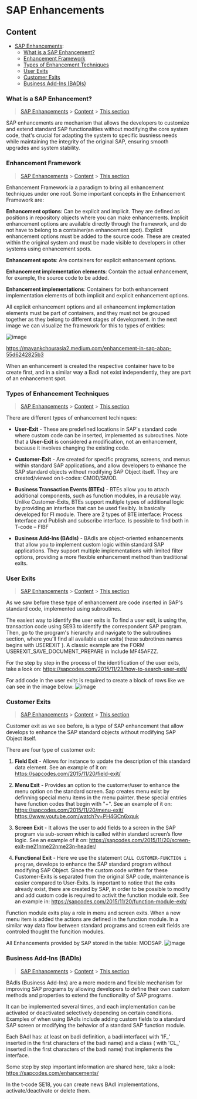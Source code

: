 # SAP Enhancements


## Content 

- [SAP Enhancements](SAP_Enhancements.md):
    - [What is a SAP Enhancement?](#what)
    - [Enhancement Framework](#framework)
    - [Types of Enhancement Techniques](#types)
    - [User Exits](#Exits)
    - [Customer Exits](#customer)
    - [Business Add-Ins (BADIs)](#Badis)
 

### What is a SAP Enhancement?

> [SAP Enhancements](#SAP_Enhancements) > [Content](#content) > [This section](#what)

SAP enhancements are mechanism that allows the developers to customize and extend standard SAP functionalities without modifying the core system code, that's crucial for adapting the system to specific busniess needs while maintaining the integrity of the original SAP, ensuring smooth upgrades and system stability. 

### Enhancement Framework

> [SAP Enhancements](#SAP_Enhancements) > [Content](#content) > [This section](#framework)

Enhancement Framework ia a paradigm to bring all enhancement techniques under one roof. 
Some important concepts in the Enhancement Framework are:

**Enhancement options**: Can be explicit and implicit. They are defined as positions in repository objects where you can make enhancements. Implicit enhancement options are available directly through the framework, and do not have to belong to a container(an enhancement spot). Explicit enhancement options must be added to the source code. These are created within the original system and must be made visible to developers in other systems using enhancement spots.

**Enhancement spots**:  Are containers for explicit enhancement options.

**Enhancement implementation elements**: Contain the actual enhancement, for example, the source code to be added.

**Enhancement implementations**: Containers for both enhancement implementation elements of both implicit and explicit enhancement options. 

All explicit enhancement options and all enhancement implementation elements must be part of containers, and they must not be grouped together as they belong to different stages of development. In the next image we can visualize the framework for this to types of entities:

   ![image](https://github.com/user-attachments/assets/171380ba-eca1-4236-8e85-c521a4dc7394)

   https://mayankchourasia2.medium.com/enhancement-in-sap-abap-55d6242825b3


When an enhancement is created the respective container have to be create first, and in a similar way a Badi not exist independently, they are part of an enhancement spot. 


### Types of Enhancement Techniques

> [SAP Enhancements](#SAP_Enhancements) > [Content](#content) > [This section](#types)

There are different types of enhancement techinques:

- **User-Exit** - These are predefined locations in SAP's standard code where custom code can be inserted, implemented as subroutines. Note that a **User-Exit** is considered a modification, not an enhancement, because it involves changing the existing code. 

- **Customer-Exit** -  Are created for specific programs, screens, and menus within standard SAP applications, and allow developers to enhance the SAP standard objects without modifying SAP Object itself. They are created/viewed on t-codes: CMOD/SMOD.

- **Business Transaction Events (BTEs)** - BTEs allow you to attach additional components, such as function modules, in a reusable way. Unlike Customer-Exits, BTEs support multiple types of additional logic by providing an interface that can be used flexibly. Is basically developed for FI module. There are 2 types of BTE interface: Process Interface and Publish and subscribe interface. Is possible to find both in T-code – FIBF

- **Business Add-Ins (BAdIs)** - BAdIs are object-oriented enhancements that allow you to implement custom logic within standard SAP applications. They support multiple implementations with limited filter options, providing a more flexible enhancement method than traditional exits.



### User Exits

> [SAP Enhancements](#SAP_Enhancements) > [Content](#content) > [This section](#Exits)

As we saw before these type of enhancement are code inserted in SAP's standard code, implemented using subroutines. 

The easiest way to identify the user exits is To find a user exit, is using the,  transaction code using SE93 to identify the correspondent SAP program. Then, go to the program's hierarchy and navigate to the subroutines section, where you'll find all available user exits( these subrotines names begins with USEREXIT ). A classic example are the FORM USEREXIT_SAVE_DOCUMENT_PREPARE in Include MF45AFZZ. 

For the step by step in the process of the identification of the user exits, take a look on:
https://sapcodes.com/2015/11/23/how-to-search-user-exit/

For add code in the user exits is required to create a block of rows like we can see in the image below: 
![image](https://github.com/user-attachments/assets/2b2f2e6c-67e2-45d9-922d-67169ee99815)


### Customer Exits

> [SAP Enhancements](#SAP_Enhancements) > [Content](#content) > [This section](#customer)

Customer exit as we see before, is a type of SAP enhancement that allow develops to enhance the SAP standard objects without modifying SAP Object itself.

There are four type of customer exit:

1. **Field Exit** - Allows for instance to update the description of this standard data element. See an example of it on: https://sapcodes.com/2015/11/20/field-exit/
   
2. **Menu Exit** - Provides an option to the customer/user to enhance the menu option on the standard screen. Sap creates menu exist by definning special menu items in the menu painter. these special entries have function codes that begin with "+". See an example of it on: https://sapcodes.com/2015/11/20/menu-exit/
https://www.youtube.com/watch?v=PH4GCn6xquk

3. **Screen Exit** - It allows the user to add fields to a screen in the SAP program via sub-screen which is called within standard screen’s flow logic. See an example of it on: https://sapcodes.com/2015/11/20/screen-exit-me21nme22nme23n-header/

4. **Functional Exit** -  Here we use the statement ```CALL CUSTOMER-FUNCTION i program```, develops to enhance the SAP standard program without modifying SAP Object. Since the custom code written for these Customer-Exits is separated from the original SAP code, maintenance is easier compared to User-Exits. Is important to notice that the exits already exist, there are created by SAP, in order to be possible to modify and add custom code is required to activit the function module exit. See an example in: https://sapcodes.com/2015/11/20/function-module-exit/

Function module exits play a role in menu and screen exits. When a  new menu item is added the actions are defined  in the function module. In a similar way data flow between standard programs and screen exit fields are controled thought the funcition modules. 

All Enhancements provided by SAP stored in the table: MODSAP.
![image](https://github.com/user-attachments/assets/8538f710-d1c0-4c2f-9a82-2ed0a64b7dec)


### Business Add-Ins (BADIs)

> [SAP Enhancements](#SAP_Enhancements) > [Content](#content) > [This section](#Badis)

BAdIs (Business Add-Ins) are a more modern and flexible mechanism for improving SAP programs by allowing developers to define their own custom methods and properties to extend the functionality of SAP programs.

It can be implemented several times, and each implementation can be activated or deactivated selectively depending on certain conditions.
Examples of when using BAdIs include adding custom fields to a standard SAP screen or modifying the behavior of a standard SAP function module.

Each BAdI has: at least on badi definition, a badi interface( with 'IF_' inserted in the first characters of the badi name) and a class ( with 'CL_' inserted in the first characters of the badi name) that implements the interface. 

Some step by step important information are shared here, take a look: 
https://sapcodes.com/enhancements/

In the t-code SE18, you can create news BAdI implementations, activate/deactivate or delete them.












